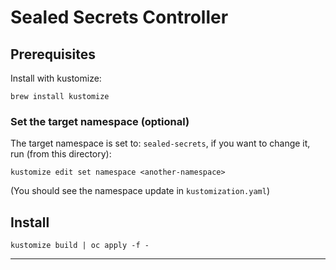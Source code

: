 # Sealed Secrets Controller

## Prerequisites

Install with kustomize:

    brew install kustomize

### Set the target namespace (optional)

The target namespace is set to: `sealed-secrets`, if you want to change it, run (from this directory):

    kustomize edit set namespace <another-namespace>

(You should see the namespace update in `kustomization.yaml`)

## Install

    kustomize build | oc apply -f -

---